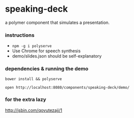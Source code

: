 speaking-deck
=============

a polymer component that simulates a presentation.


### instructions

* `npm -g i polyserve`
* Use Chrome for speech synthesis
* demo/slides.json should be self-explanatory

### dependencies & running the demo

`bower install && polyserve`

`open http://localhost:8080/components/speaking-deck/demo/`

### for the extra lazy

http://jsbin.com/qovutezaji/1